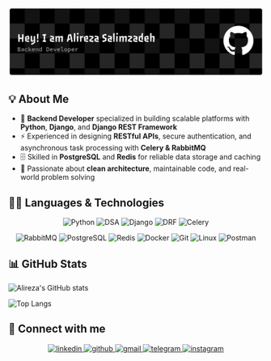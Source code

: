<p align="center">
  <img src="https://github.com/alirezasalimzadeh/alirezasalimzadeh/blob/master/banner.png"
    alt="Alireza · Python · Django · PostgreSQL · Redis · RabbitMQ">
</p>



## 💡 About Me
- 🎯 **Backend Developer** specialized in building scalable platforms with **Python**, **Django**, and **Django REST Framework**  
- ⚡ Experienced in designing **RESTful APIs**, secure authentication, and asynchronous task processing with **Celery & RabbitMQ**  
- 🗄 Skilled in **PostgreSQL** and **Redis** for reliable data storage and caching  
- 🚀 Passionate about **clean architecture**, maintainable code, and real-world problem solving  




## 🧑‍💻 Languages & Technologies

<div align="center">

![Python](https://img.shields.io/badge/-Python-3776AB?style=for-the-badge&logo=python&logoColor=white)
![DSA](https://img.shields.io/badge/-Data%20Structures%20&%20Algorithms-FF6F00?style=for-the-badge&logo=codeforces&logoColor=white)
![Django](https://img.shields.io/badge/-Django-092E20?style=for-the-badge&logo=django&logoColor=white)
![DRF](https://img.shields.io/badge/-Django%20REST%20Framework-ff1709?style=for-the-badge&logo=django&logoColor=white&labelColor=gray)
![Celery](https://img.shields.io/badge/-Celery-37814A?style=for-the-badge&logo=celery&logoColor=white)

![RabbitMQ](https://img.shields.io/badge/-RabbitMQ-FF6600?style=for-the-badge&logo=rabbitmq&logoColor=white)
![PostgreSQL](https://img.shields.io/badge/-PostgreSQL-336791?style=for-the-badge&logo=postgresql&logoColor=white)
![Redis](https://img.shields.io/badge/-Redis-DC382D?style=for-the-badge&logo=redis&logoColor=white)
![Docker](https://img.shields.io/badge/-Docker-2496ED?style=for-the-badge&logo=docker&logoColor=white)
![Git](https://img.shields.io/badge/-Git-F05032?style=for-the-badge&logo=git&logoColor=white)
![Linux](https://img.shields.io/badge/-Linux-FCC624?style=for-the-badge&logo=linux&logoColor=black)
![Postman](https://img.shields.io/badge/-Postman-FF6C37?style=for-the-badge&logo=postman&logoColor=white)

</div>



## 📊 GitHub Stats
![Alireza's GitHub stats](https://github-readme-stats.vercel.app/api?username=alirezasalimzadeh&show_icons=true&theme=radical)

![Top Langs](https://github-readme-stats.vercel.app/api/top-langs/?username=alirezasalimzadeh&layout=compact&theme=radical)


## 🔗 Connect with me
<div align="center">  

<a href="https://www.linkedin.com/in/alireza-salimzadeh" target="_blank">
  <img src="https://img.icons8.com/fluency/96/linkedin.png" width="50" height="50" alt="linkedin"/>
</a>
<a href="https://github.com/alirezasalimzadeh" target="_blank">
  <img src="https://img.icons8.com/fluency/96/github.png" width="50" height="50" alt="github"/>
</a>
<a href="mailto:alireza.salim021@gmail.com" target="_blank">
  <img src="https://img.icons8.com/fluency/96/gmail.png" width="50" height="50" alt="gmail"/>
</a>
<a href="https://t.me/AlirezaSalimzadeh" target="_blank">
  <img src="https://img.icons8.com/fluency/96/telegram-app.png" width="50" height="50" alt="telegram"/>
</a>
<a href="https://www.instagram.com/alireza__salimzadeh" target="_blank">
  <img src="https://img.icons8.com/fluency/96/instagram-new.png" width="50" height="50" alt="instagram"/>
</a>

</div>









